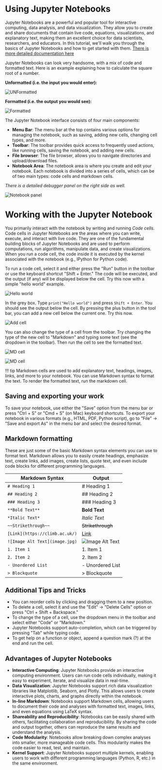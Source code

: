 # Using Jupyter Notebooks

Jupyter Notebooks are a powerful and popular tool for interactive computing, data analysis, and data visualization. They allow you to create and share documents that contain live code, equations, visualizations, and explanatory text, making them an excellent choice for data scientists, researchers, and educators. In this tutorial, we'll walk you through the basics of Jupyter Notebooks and how to get started with them. [There is more detailed documentation here](https://jupyterlab.readthedocs.io/en/stable/user/running.html)

Jupyter Notebooks can look very handsome, with a mix of code and formatted text. Here is an example explaining how to calculate the square root of a number. 

**Unformatted (i.e. the input you would enter):**

![UNFormatted](../img/jp-unformatted.png)

**Formatted (i.e. the output you would see):**

![Formatted](../img/jp-formatted.png)


The Jupyter Notebook interface consists of four main components:

* **Menu Bar**: The menu bar at the top contains various options for managing the notebook, such as saving, adding new cells, changing cell types, and more.
* **Toolbar**: The toolbar provides quick access to frequently used actions, like running cells, saving the notebook, and adding new cells.
* **File browser**: The file browser, allows you to navigate directories and upload/download files.
* **Notebook Area**: The notebook area is where you create and edit your notebook. Each notebook is divided into a series of cells, which can be of two main types: code cells and markdown cells.

*There is a detailed debugger panel on the right side as well.*

![Notebook panel](../img/jp-notebook.png)

# Working with the Jupyter Notebook

You primarily interact with the notebook by writing and running *Code cells*. Code cells in Jupyter Notebooks are the areas where you can write, execute, and interact with live code. They are one of the fundamental building blocks of Jupyter Notebooks and are used to perform computations, run algorithms, manipulate data, and create visualizations. When you run a code cell, the code inside it is executed by the kernel associated with the notebook (e.g., IPython for Python code).

 To run a code cell, select it and either press the "Run" button in the toolbar or use the keyboard shortcut "Shift + Enter." The code will be executed, and the output (if any) will be displayed below the cell. Try this now with a simple "hello world" example.

![Hello world](../img/jp-hello.png)

In the grey box. Type `print("Hello world")` and press `Shift + Enter`. You should see the output below the cell. By pressing the plus button in the tool bar, you can add a new cell below the current one. Try this now.

![Add cell](../img/jp-add-cell.png)

You can also change the type of a cell from the toolbar. Try changing the type of the new cell to "Markdown" and typing some text (see the dropdown in the toolbar). Then run the cell to see the formatted text. 

![MD cell](../img/jp-notebook-md.png)


![MD cell](../img/jp-notebook-md-after.png)

<!-- prettier-ignore -->
!!! tip
    Markdown cells are used to add explanatory text, headings, images, links, and more to your notebook. You can use Markdown syntax to format the text. To render the formatted text, run the markdown cell.

## Saving and exporting your work

To save your notebook, use either the "Save" option from the menu bar or press "Ctrl + S" or "Cmd + S" (on Mac) keyboard shortcuts. To export your notebook in various formats (e.g., HTML, PDF, Python script), go to "File" -> "Save and export As" in the menu bar and select the desired format.

## Markdown formatting 

These are just some of the basic Markdown syntax elements you can use to format text. Markdown allows you to easily create headings, emphasize text, create links, add images, create lists, quote text, and even include code blocks for different programming languages.

| Markdown Syntax         | Output                          |
|------------------------|---------------------------------|
| `# Heading 1`          | # Heading 1                     |
| `## Heading 2`         | ## Heading 2                    |
| `### Heading 3`        | ### Heading 3                   |
| `**Bold Text**`        | **Bold Text**                   |
| `*Italic Text*`        | *Italic Text*                   |
| `~~Strikethrough~~`    | ~~Strikethrough~~               |
| `[Link](https://climb.ac.uk/)` | [Link](https://climb.ac.uk/) |
| `![Image Alt Text](image.jpg)`   | ![Image Alt Text](image.jpg)    |
| `1. Item 1`            | 1. Item 1                       |
| `2. Item 2`            | 2. Item 2                       |
| `- Unordered List`     | - Unordered List                |
| `> Blockquote`         | > Blockquote                    |

## Additional Tips and Tricks

* You can reorder cells by clicking and dragging them to a new position.
* To delete a cell, select it and use the "Edit" -> "Delete Cells" option or press "Ctrl + Shift + Backspace."
* To change the type of a cell, use the dropdown menu in the toolbar and select either "Code" or "Markdown."
* Jupyter Notebooks support auto-completion, which can be triggered by pressing "Tab" while typing code.
* To get help on a function or object, append a question mark (?) at the end and run the cell.

## Advantages of Jupyter Notebooks 

* **Interactive Computing**: Jupyter Notebooks provide an interactive computing environment. Users can run code cells individually, making it easy to experiment, iterate, and visualize data in real-time.
* **Data Visualization**: Jupyter Notebooks support rich data visualization libraries like Matplotlib, Seaborn, and Plotly. This allows users to create interactive plots, charts, and graphs directly within the notebook.
* **In-line Markdown**: Notebooks support Markdown cells, allowing users to document their code and analyses with formatted text, images, links, and even equations using LaTeX syntax.
* **Shareability and Reproducibility**: Notebooks can be easily shared with others, facilitating collaboration and reproducibility. By sharing the code and output together, others can reproduce the same results and understand the analysis.
* **Code Modularity**: Notebooks allow breaking down complex analyses into smaller, more manageable code cells. This modularity makes the code easier to read, test, and maintain.
* **Kernel Support**: Jupyter Notebooks support multiple kernels, enabling users to work with different programming languages (Python, R, etc.) in the same environment.